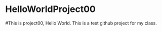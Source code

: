 # HelloWorldProject00
#This is project00, Hello World. This is a test github project for my class.

